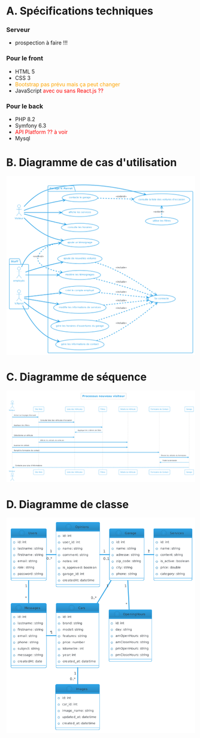 # A. Spécifications techniques

### Serveur

* prospection à faire !!!

### Pour le front

* HTML 5
* CSS 3
* <font color='orange'>Bootstrap pas prévu mais ça peut changer</font>
* JavaScript<font color='red'> avec ou sans React.js ??</font>

### Pour le back

* PHP 8.2
* Symfony 6.3
* <font color='red'>API Platform ?? à voir</font>
* Mysql

# B. Diagramme de cas d'utilisation 

![Diagram Image Link](diagrammes/diagramUseCase.png)

# C. Diagramme de séquence

![Diagram Image Link](diagrammes/diagramSequence.png)

# D. Diagramme de classe

![Diagram Image Link](diagrammes/diagramClass.png)

